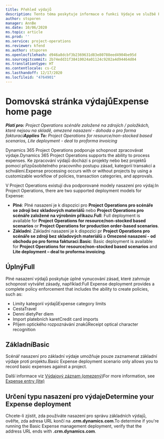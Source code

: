 ```yaml
---
title: Přehled výdajů
description: Tento téma poskytuje informace o funkci Výdaje ve službě Project Operations.
author: stsporen
manager: AnnBe
ms.date: 10/06/2020
ms.topic: article
ms.prod: ''
ms.service: project-operations
ms.reviewer: kfend
ms.author: stsporen
ms.openlocfilehash: d946a8dcbf3b2369631d83e80788eed4904be95d
ms.sourcegitcommit: 2b74edd31f38410024a01124c9202a4d94464d04
ms.translationtype: HT
ms.contentlocale: cs-CZ
ms.lasthandoff: 12/17/2020
ms.locfileid: "4764901"
---
```

# <a name="expense-home-page"></a><span data-ttu-id="41db3-103">Domovská stránka výdajů</span><span class="sxs-lookup"><span data-stu-id="41db3-103">Expense home page</span></span>

<span data-ttu-id="41db3-104">_**Platí pro:** Project Operations scénáře založené na zdrojích / položkách, které nejsou na skladě, omezené nasazení - dohoda o pro forma fakturaci_</span><span class="sxs-lookup"><span data-stu-id="41db3-104">_**Applies To:** Project Operations for resource/non-stocked based scenarios, Lite deployment - deal to proforma invoicing_</span></span>


<span data-ttu-id="41db3-105">Dynamics 365 Project Operations podporuje schopnost zpracovávat výdaje.</span><span class="sxs-lookup"><span data-stu-id="41db3-105">Dynamics 365 Project Operations supports the ability to process expenses.</span></span> <span data-ttu-id="41db3-106">Ke zpracování výdajů dochází s projekty nebo bez projektů pomocí přizpůsobitelného pracovního postupu zásad, kategorií transakcí a schválení.</span><span class="sxs-lookup"><span data-stu-id="41db3-106">Expense processing occurs with or without projects by using a customizable workflow of policies, transaction categories, and approvals.</span></span>

<span data-ttu-id="41db3-107">V Project Operations existují dva podporované modely nasazení pro výdaj:</span><span class="sxs-lookup"><span data-stu-id="41db3-107">In Project Operations, there are two supported deployment models for Expense:</span></span> 

- <span data-ttu-id="41db3-108">**Plné**: Plné nasazení je k dispozici pro **Project Operations pro scénáře se zdroji bez skladových materiálů** nebo **Project Operations pro scénáře založené na výrobním příkazu**.</span><span class="sxs-lookup"><span data-stu-id="41db3-108">**Full**: Full deployment is available for **Project Operations for resource/non-stocked based scenarios** or **Project Operations for production order-based scenarios**.</span></span>
- <span data-ttu-id="41db3-109">**Základní**: Základní nasazení je k dispozici pr **Project Operations pro scénáře se zdroji bez skladových materiálů** a **Omezené nasazení - od obchodu po pro forma fakturaci**.</span><span class="sxs-lookup"><span data-stu-id="41db3-109">**Basic**: Basic deployment is available for **Project Operations for resource/non-stocked based scenarios** and **Lite deployment – deal to proforma invoicing**.</span></span>

## <a name="full"></a><span data-ttu-id="41db3-110">Úplný</span><span class="sxs-lookup"><span data-stu-id="41db3-110">Full</span></span> 
<span data-ttu-id="41db3-111">Plné nasazení výdajů poskytuje úplné vynucování zásad, které zahrnuje schopnost vytvářet zásady, například:</span><span class="sxs-lookup"><span data-stu-id="41db3-111">Full Expense deployment provides a complete policy enforcement that includes the ability to create policies, such as:</span></span>

  - <span data-ttu-id="41db3-112">Limity kategorií výdajů</span><span class="sxs-lookup"><span data-stu-id="41db3-112">Expense category limits</span></span>
  - <span data-ttu-id="41db3-113">Cesta</span><span class="sxs-lookup"><span data-stu-id="41db3-113">Travel</span></span>
  - <span data-ttu-id="41db3-114">Denní diety</span><span class="sxs-lookup"><span data-stu-id="41db3-114">Per diem</span></span>
  - <span data-ttu-id="41db3-115">Import platebních karet</span><span class="sxs-lookup"><span data-stu-id="41db3-115">Credit card imports</span></span>
  - <span data-ttu-id="41db3-116">Příjem optického rozpoznávání znaků</span><span class="sxs-lookup"><span data-stu-id="41db3-116">Receipt optical character recognition</span></span>

## <a name="basic"></a><span data-ttu-id="41db3-117">Základní</span><span class="sxs-lookup"><span data-stu-id="41db3-117">Basic</span></span> 
<span data-ttu-id="41db3-118">Scénář nasazení pro základní výdaje umožňuje pouze zaznamenat základní výdaje proti projektu.</span><span class="sxs-lookup"><span data-stu-id="41db3-118">Basic Expense deployment scenario only allows you to record basic expenses against a project.</span></span> 

<span data-ttu-id="41db3-119">Další informace viz [Výdajový záznam (omezený)](basic-expense.md)</span><span class="sxs-lookup"><span data-stu-id="41db3-119">For more information, see [Expense entry (lite)](basic-expense.md)</span></span>

## <a name="determine-your-expense-deployment"></a><span data-ttu-id="41db3-120">Určení typu nasazení pro výdaje</span><span class="sxs-lookup"><span data-stu-id="41db3-120">Determine your Expense deployment</span></span>
<span data-ttu-id="41db3-121">Chcete-li zjistit, zda používáte nasazení pro správu základních výdajů, ověřte, zda adresa URL končí na **.crm.dynamics.com**.</span><span class="sxs-lookup"><span data-stu-id="41db3-121">To determine if you're running the Basic Expense management deployment, verify that the address URL ends with **.crm.dynamics.com**.</span></span> 
